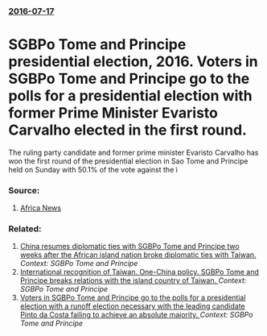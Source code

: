 ### [2016-07-17](/news/2016/07/17/index.md)

# SGBPo Tome and Principe presidential election, 2016. Voters in SGBPo Tome and Principe go to the polls for a presidential election with former Prime Minister Evaristo Carvalho elected in the first round. 

The ruling party candidate and former prime minister Evaristo Carvalho has won the first round of the presidential election in Sao Tome and Principe held on Sunday with 50.1% of the vote against the i


### Source:

1. [Africa News](http://www.africanews.com/2016/07/18/sao-tome-and-principe-president-loses-election-to-former-pm/)

### Related:

1. [ China resumes diplomatic ties with SGBPo Tome and Principe two weeks after the African island nation broke diplomatic ties with Taiwan. ](/news/2016/12/26/china-resumes-diplomatic-ties-with-sagbpo-toma-c-and-prancipe-two-weeks-after-the-african-island-nation-broke-diplomatic-ties-with-taiwan.md) _Context: SGBPo Tome and Principe_
2. [ International recognition of Taiwan. One-China policy. SGBPo Tome and Principe breaks relations with the island country of Taiwan. ](/news/2016/12/21/international-recognition-of-taiwan-one-china-policy-sagbpo-toma-c-and-prancipe-breaks-relations-with-the-island-country-of-taiwan.md) _Context: SGBPo Tome and Principe_
3. [Voters in SGBPo Tome and Principe go to the polls for a presidential election with a runoff election necessary with the leading candidate Pinto da Costa failing to achieve an absolute majority. ](/news/2011/07/17/voters-in-sagbpo-toma-c-and-prancipe-go-to-the-polls-for-a-presidential-election-with-a-runoff-election-necessary-with-the-leading-candidate.md) _Context: SGBPo Tome and Principe_
